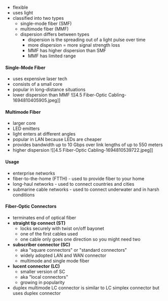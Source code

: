 - flexible
- uses light
- classified into two types
	- single-mode fiber (SMF)
	- multimode fiber (MMF)
	- dispersion differs between types
		- dispersion is the spreading out of a light pulse over time
		- more dispersion = more signal strength loss
		- MMF has higher dispersion than SMF
		- MMF has limited range
#### Single-Mode Fiber
- uses expensive laser tech
- consists of a small core
- popular in long-distance situations
- lower dispersion than MMF
![[4.5 Fiber-Optic Cabling-1694810405905.jpeg]]
#### Multimode Fiber
- larger core
- LED emitters
- light enters at different angles
- popular in LAN because LEDs are cheaper
- provides bandwidth up to 10 Gbps over link lengths of up to 550 meters
- higher dispersion
![[4.5 Fiber-Optic Cabling-1694810539722.jpeg]]

#### Usage
- enterprise networks 
- fiber-to-the-home (FTTH) - used to provide fiber to your home
- long-haul networks - used to connect countries and cities
- submarine cable networks - used to connect underwater and in harsh conditions

#### Fiber-Optic Connectors
- terminates end of optical fiber
- **straight tip connect (ST)**
	- locks securely with twist on/off bayonet
	- one of the first cables used
	- one cable only goes one direction so you might need two
- **subscriber connector (SC)**
	- aka "square connectors" or "standard connectors"
	- widely adopted LAN and WAN connector
	- multimode and single mode fiber
- **lucent connector (LC)**
	- smaller version of SC
	- aka "local connectors"
	- growing in popularity
- duplex multimode LC connector is similar to LC simplex connector but uses duplex connector